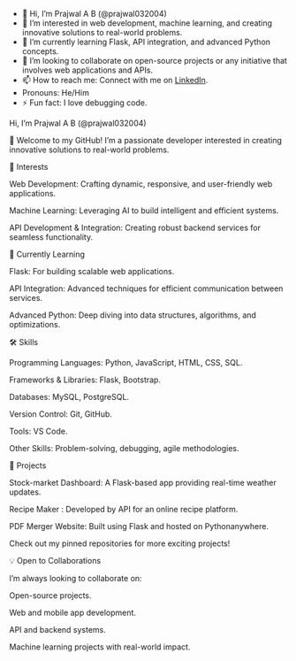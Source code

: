 - 👋 Hi, I’m Prajwal A B (@prajwal032004)
- 👀 I’m interested in web development, machine learning, and creating innovative solutions to real-world problems.
- 🌱 I’m currently learning Flask, API integration, and advanced Python concepts.
- 💞️ I’m looking to collaborate on open-source projects or any initiative that involves web applications and APIs.
- 📫 How to reach me: Connect with me on [LinkedIn](https://www.linkedin.com/in/prajwal-a-b-4b3002252/).
- Pronouns: He/Him
- ⚡ Fun fact: I love debugging code.

<!---
prajwal032004/prajwal032004 is a ✨ special ✨ repository because its `README.md` (this file) appears on your GitHub profile.
You can click the Preview link to take a look at your changes.
--->

Hi, I’m Prajwal A B (@prajwal032004)

👋 Welcome to my GitHub!
I’m a passionate developer interested in creating innovative solutions to real-world problems.

👀 Interests

Web Development: Crafting dynamic, responsive, and user-friendly web applications.

Machine Learning: Leveraging AI to build intelligent and efficient systems.

API Development & Integration: Creating robust backend services for seamless functionality.

🌱 Currently Learning

Flask: For building scalable web applications.

API Integration: Advanced techniques for efficient communication between services.

Advanced Python: Deep diving into data structures, algorithms, and optimizations.


🛠️ Skills

Programming Languages: Python, JavaScript, HTML, CSS, SQL.

Frameworks & Libraries: Flask,  Bootstrap.

Databases: MySQL, PostgreSQL.

Version Control: Git, GitHub.

Tools: VS Code.

Other Skills: Problem-solving, debugging, agile methodologies.


🚀 Projects

Stock-market Dashboard: A Flask-based app providing real-time weather updates.

Recipe Maker : Developed by API for an online recipe platform.

PDF Merger Website: Built using Flask and hosted on Pythonanywhere.

Check out my pinned repositories for more exciting projects!

💡 Open to Collaborations

I’m always looking to collaborate on:

Open-source projects.

Web and mobile app development.

API and backend systems.

Machine learning projects with real-world impact.




